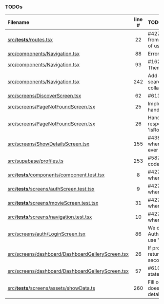 ### TODOs
| Filename | line # | TODO |
|:------|:------:|:------|
| [src/__tests__/routes.tsx](src/__tests__/routes.tsx#L22) | 22 | #427 Import routes from main.tsx instead of using this |
| [src/components/Navigation.tsx](src/components/Navigation.tsx#L88) | 88 | Error handling if any |
| [src/components/Navigation.tsx](src/components/Navigation.tsx#L93) | 93 | #162 Use MUI ThemeProvider |
| [src/components/Navigation.tsx](src/components/Navigation.tsx#L242) | 242 | Add a transition when search is expanded or collapsed |
| [src/screens/DiscoverScreen.tsx](src/screens/DiscoverScreen.tsx#L62) | 62 | #613 |
| [src/screens/PageNotFoundScreen.tsx](src/screens/PageNotFoundScreen.tsx#L25) | 25 | Implement better error handling |
| [src/screens/PageNotFoundScreen.tsx](src/screens/PageNotFoundScreen.tsx#L26) | 26 | Handle thrown responses with 'isRouteErrorResponse' |
| [src/screens/ShowDetailsScreen.tsx](src/screens/ShowDetailsScreen.tsx#L155) | 155 | #438 Handle case when no details are ever returned |
| [src/supabase/profiles.ts](src/supabase/profiles.ts#L253) | 253 | #587 Ensure country code is valid |
| [src/__tests__/components/component.test.tsx](src/__tests__/components/component.test.tsx#L8) | 8 | #427 Re-enable tests when UI stable |
| [src/__tests__/screens/authScreen.test.tsx](src/__tests__/screens/authScreen.test.tsx#L9) | 9 | #427 Re-enable tests when UI stable |
| [src/__tests__/screens/movieScreen.test.tsx](src/__tests__/screens/movieScreen.test.tsx#L31) | 31 | #427 Re-enable tests when UI stable |
| [src/__tests__/screens/navigation.test.tsx](src/__tests__/screens/navigation.test.tsx#L10) | 10 | #427 Re-enable tests when UI stable |
| [src/screens/auth/LoginScreen.tsx](src/screens/auth/LoginScreen.tsx#L86) | 86 | We could try to get the AuthApiError type and use 'cause' instead |
| [src/screens/dashboard/DashboardGalleryScreen.tsx](src/screens/dashboard/DashboardGalleryScreen.tsx#L26) | 26 | If profile does not return after a few seconds, |
| [src/screens/dashboard/DashboardGalleryScreen.tsx](src/screens/dashboard/DashboardGalleryScreen.tsx#L57) | 57 | #610 Create empty state |
| [src/__tests__/screens/assets/showData.ts](src/__tests__/screens/assets/showData.ts#L260) | 260 | Fill out rest of data, this does not have all details |
